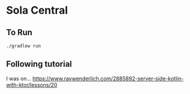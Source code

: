 # Sola Central

## To Run
`./gradlew run`

## Following tutorial
I was on... https://www.raywenderlich.com/2885892-server-side-kotlin-with-ktor/lessons/20